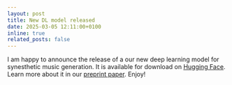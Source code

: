 ```yaml
---
layout: post
title: New DL model released
date: 2025-03-05 12:11:00+0100
inline: true
related_posts: false
---
```


I am happy to announce the release of a our new deep learning model for synesthetic music generation. It is available for download on [Hugging Face](https://huggingface.co/csc-unipd/tasty-musicgen-small). Learn more about it in our [preprint paper](https://huggingface.co/papers/2503.02823). Enjoy! 
